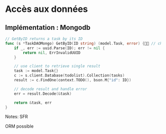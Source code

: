<!-- .slide: class="with-code-bg-dark" -->

# Accès aux données

## Implémentation : Mongodb

```go
// GetByID returns a task by its ID
func (s *TaskDAOMongo) GetByID(ID string) (model.Task, error) { // check ID
    if _, err := uuid.Parse(ID); err != nil {
        return nil, ErrInvalidUUID
    }

    // use client to retrieve single result
    task := model.Task{}
    c := s.client.Database(todolist).Collection(tasks)
    result := c.FindOne(context.TODO(), bson.M{"id": ID})

    // decode result and handle error
    err = result.Decode(&task)

    return &task, err
}
```

Notes:
SFR

ORM possible
